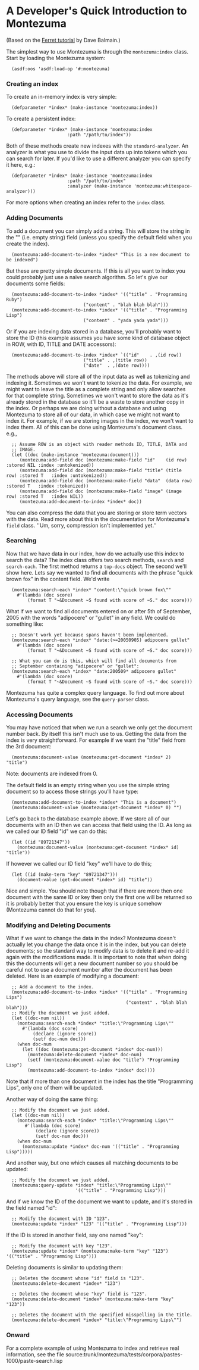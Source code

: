 # A Developer's Quick Introduction to Montezuma #

(Based on the [Ferret tutorial](http://ferret.davebalmain.com/api/files/TUTORIAL.html) by Dave Balmain.)

The simplest way to use Montezuma is through the `montezuma:index`
class.  Start by loading the Montezuma system:

```
  (asdf:oos 'asdf:load-op '#:montezuma)
```


### Creating an index ###

To create an in-memory index is very simple:

```
  (defparameter *index* (make-instance 'montezuma:index))
```

To create a persistent index:

```
  (defparameter *index* (make-instance 'montezuma:index
				       :path "/path/to/index"))
```

Both of these methods create new indexes with the `standard-analyzer`.
An analyzer is what you use to divide the input data up into tokens
which you can search for later. If you'd like to use a different
analyzer you can specify it here, e.g.:

```
  (defparameter *index* (make-instance 'montezuma:index
				       :path "/path/to/index"
				       :analyzer (make-instance 'montezuma:whitespace-analyzer)))
```

For more options when creating an index refer to the `index` class.


### Adding Documents ###

To add a document you can simply add a string. This will store the
string in the "" (i.e. empty string) field (unless you specify the
default field when you create the index).

```
  (montezuma:add-document-to-index *index* "This is a new document to be indexed")
```

But these are pretty simple documents. If this is all you want to
index you could probably just use a naive search algorithm. So let's give our
documents some fields:

```
  (montezuma:add-document-to-index *index* '(("title" . "Programming Ruby")
				             ("content" . "blah blah blah")))
  (montezuma:add-document-to-index *index* '(("title" . "Programming Lisp")
				             ("content" . "yada yada yada")))
```

Or if you are indexing data stored in a database, you'll probably want
to store the ID (this example assumes you have some kind of database
object in ROW, with ID, TITLE and DATE accessors):

```
  (montezuma:add-document-to-index *index* `(("id"    . ,(id row))
				             ("title" . ,(title row))
				             ("date"  . ,(date row))))
```

The methods above will store all of the input data as well as
tokenizing and indexing it. Sometimes we won't want to tokenize the
data. For example, we might want to leave the title as a complete
string and only allow searches for that complete string. Sometimes we
won't want to store the data as it's already stored in the database so
it'll be a waste to store another copy in the index. Or perhaps we are
doing without a database and using Montezuma to store all of our data,
in which case we might not want to index it. For example, if we are
storing images in the index, we won't want to index them. All of this
can be done using Montezuma's document class.  e.g.,

```
  ;; Assume ROW is an object with reader methods ID, TITLE, DATA and
  ;; IMAGE.
  (let ((doc (make-instance 'montezuma:document)))
     (montezuma:add-field doc (montezuma:make-field "id"    (id row)    :stored NIL :index :untokenized))
     (montezuma:add-field doc (montezuma:make-field "title" (title row) :stored T   :index :untokenized))
     (montezuma:add-field doc (montezuma:make-field "data"  (data row)  :stored T   :index :tokenized))
     (montezuma:add-field doc (montezuma:make-field "image" (image row) :stored T   :index NIL))
     (montezuma:add-document-to-index *index* doc))
```

You can also compress the data that you are storing or store term
vectors with the data. Read more about this in the documentation for
Montezuma's `field` class. ''Um, sorry, compression isn't implemented yet.''


### Searching ###

Now that we have data in our index, how do we actually use this index
to search the data? The index class offers two search methods, `search`
and `search-each`. The first method returns a `top-docs` object.  The
second we'll show here. Lets say we wanted to find all documents with
the phrase "quick brown fox" in the content field. We'd write

```
  (montezuma:search-each *index* "content:\"quick brown fox\""
    #'(lambda (doc score)
        (format T "~&Document ~S found with score of ~S." doc score)))
```

What if we want to find all documents entered on or after 5th of
September, 2005 with the words "adipocere" or "gullet" in any
field. We could do something like:

```
  ;; Doesn't work yet because spans haven't been implemented.
  (montezuma:search-each *index* "date:(>=20050905) adipocere gullet"
    #'(lambda (doc score)
        (format T "~&Document ~S found with score of ~S." doc score)))

  ;; What you can do is this, which will find all documents from
  ;; September containing "adipocere" or "gullet":
  (montezuma:search-each *index* "date:200509* adipocere gullet"
    #'(lambda (doc score)
        (format T "~&Document ~S found with score of ~S." doc score)))
```

Montezuma has quite a complex query language. To find out more about
Montezuma's query language, see the `query-parser` class.


### Accessing Documents ###

You may have noticed that when we run a search we only get the
document number back. By itself this isn't much use to us. Getting the
data from the index is very straightforward. For example if we want
the "title" field from the 3rd document:

```
  (montezuma:document-value (montezuma:get-document *index* 2) "title")
```

Note: documents are indexed from 0.

The default field is an empty string when you use the simple string
document so to access those strings you'll have type:

```
  (montezuma:add-document-to-index *index* "This is a document")
  (montezuma:document-value (montezuma:get-document *index* 0) "")
```

Let's go back to the database example above. If we store all of our
documents with an ID then we can access that field using the ID. As
long as we called our ID field "id" we can do this:

```
  (let ((id "89721347"))
    (montezuma:document-value (montezuma:get-document *index* id) "title"))
```

If however we called our ID field "key" we'll have to do this;

```
  (let ((id (make-term "key" "89721347")))
    (document-value (get-document *index* id) "title"))
```

Nice and simple. You should note though that if there are more then
one document with the same ID or key then only the first one will be
returned so it is probably better that you ensure the key is unique
somehow (Montezuma cannot do that for you).


### Modifying and Deleting Documents ###

What if we want to change the data in the index? Montezuma doesn't
actually let you change the data once it is in the index, but you can
delete documents; so the standard way to modify data is to delete it
and re-add it again with the modifications made. It is important to
note that when doing this the documents will get a new document number
so you should be careful not to use a document number after the
document has been deleted. Here is an example of modifying a document:

```
  ;; Add a document to the index.
  (montezuma:add-document-to-index *index* '(("title" . "Programming Lips")
                                             ("content" . "blah blah blah")))
  ;; Modify the document we just added.
  (let ((doc-num nil))
    (montezuma:search-each *index* "title:\"Programming Lips\""
      #'(lambda (doc score)
          (declare (ignore score))
          (setf doc-num doc)))
    (when doc-num
      (let ((doc (montezuma:get-document *index* doc-num)))
        (montezuma:delete-document *index* doc-num)
        (setf (montezuma:document-value doc "title") "Programming Lisp")
        (montezuma:add-document-to-index *index* doc))))
```

Note that if more than one document in the index has the title
"Programming Lips", only one of them will be updated.

Another way of doing the same thing:

```
  ;; Modify the document we just added.
  (let ((doc-num nil))
    (montezuma:search-each *index* "title:\"Programming Lips\""
       #'(lambda (doc score)
           (declare (ignore score))
           (setf doc-num doc)))
    (when doc-num
      (montezuma:update *index* doc-num '(("title" . "Programming Lisp")))))
```

And another way, but one which causes all matching documents to be updated:

```
  ;; Modify the document we just added.
  (montezuma:query-update *index* "title:\"Programming Lips\""
                          '(("title" . "Programming Lisp")))
```

And if we know the ID of the document we want to update, and it's
stored in the field named "id":

```
  ;; Modify the document with ID "123".
  (montezuma:update *index* "123" '(("title" . "Programming Lisp")))
```

If the ID is stored in another field, say one named "key":

```
  ;; Modify the document with key "123".
  (montezuma:update *index* (montezuma:make-term "key" "123") '(("title" . "Programming Lisp")))
```

Deleting documents is similar to updating them:

```
  ;; Deletes the document whose "id" field is "123".
  (montezuma:delete-document *index* "123")

  ;; Deletes the document whose "key" field is "123".
  (montezuma:delete-document *index* (montezuma:make-term "key" "123"))

  ;; Deletes the document with the specified misspelling in the title.
  (montezuma:delete-document *index* "title:\"Programming Lips\"")
```


### Onward ###

For a complete example of using Montezuma to index and retrieve real information, see the file source:trunk/montezuma/tests/corpora/pastes-1000/paste-search.lisp